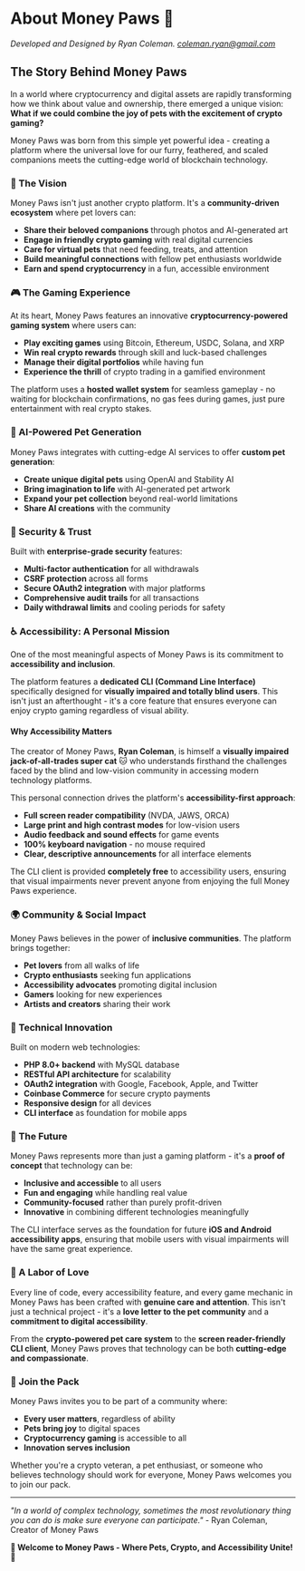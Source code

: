# About Money Paws 🐾
*Developed and Designed by Ryan Coleman. <coleman.ryan@gmail.com>*

## The Story Behind Money Paws

In a world where cryptocurrency and digital assets are rapidly transforming how we think about value and ownership, there emerged a unique vision: **What if we could combine the joy of pets with the excitement of crypto gaming?**

Money Paws was born from this simple yet powerful idea - creating a platform where the universal love for our furry, feathered, and scaled companions meets the cutting-edge world of blockchain technology.

### 🌟 The Vision

Money Paws isn't just another crypto platform. It's a **community-driven ecosystem** where pet lovers can:

- **Share their beloved companions** through photos and AI-generated art
- **Engage in friendly crypto gaming** with real digital currencies
- **Care for virtual pets** that need feeding, treats, and attention
- **Build meaningful connections** with fellow pet enthusiasts worldwide
- **Earn and spend cryptocurrency** in a fun, accessible environment

### 🎮 The Gaming Experience

At its heart, Money Paws features an innovative **cryptocurrency-powered gaming system** where users can:

- **Play exciting games** using Bitcoin, Ethereum, USDC, Solana, and XRP
- **Win real crypto rewards** through skill and luck-based challenges
- **Manage their digital portfolios** while having fun
- **Experience the thrill** of crypto trading in a gamified environment

The platform uses a **hosted wallet system** for seamless gameplay - no waiting for blockchain confirmations, no gas fees during games, just pure entertainment with real crypto stakes.

### 🤖 AI-Powered Pet Generation

Money Paws integrates with cutting-edge AI services to offer **custom pet generation**:

- **Create unique digital pets** using OpenAI and Stability AI
- **Bring imagination to life** with AI-generated pet artwork
- **Expand your pet collection** beyond real-world limitations
- **Share AI creations** with the community

### 🔐 Security & Trust

Built with **enterprise-grade security** features:

- **Multi-factor authentication** for all withdrawals
- **CSRF protection** across all forms
- **Secure OAuth2 integration** with major platforms
- **Comprehensive audit trails** for all transactions
- **Daily withdrawal limits** and cooling periods for safety

### ♿ Accessibility: A Personal Mission

One of the most meaningful aspects of Money Paws is its commitment to **accessibility and inclusion**. 

The platform features a **dedicated CLI (Command Line Interface)** specifically designed for **visually impaired and totally blind users**. This isn't just an afterthought - it's a core feature that ensures everyone can enjoy crypto gaming regardless of visual ability.

#### Why Accessibility Matters

The creator of Money Paws, **Ryan Coleman**, is himself a **visually impaired jack-of-all-trades super cat** 🐱 who understands firsthand the challenges faced by the blind and low-vision community in accessing modern technology platforms.

This personal connection drives the platform's **accessibility-first approach**:

- **Full screen reader compatibility** (NVDA, JAWS, ORCA)
- **Large print and high contrast modes** for low-vision users
- **Audio feedback and sound effects** for game events
- **100% keyboard navigation** - no mouse required
- **Clear, descriptive announcements** for all interface elements

The CLI client is provided **completely free** to accessibility users, ensuring that visual impairments never prevent anyone from enjoying the full Money Paws experience.

### 🌍 Community & Social Impact

Money Paws believes in the power of **inclusive communities**. The platform brings together:

- **Pet lovers** from all walks of life
- **Crypto enthusiasts** seeking fun applications
- **Accessibility advocates** promoting digital inclusion
- **Gamers** looking for new experiences
- **Artists and creators** sharing their work

### 🚀 Technical Innovation

Built on modern web technologies:

- **PHP 8.0+ backend** with MySQL database
- **RESTful API architecture** for scalability
- **OAuth2 integration** with Google, Facebook, Apple, and Twitter
- **Coinbase Commerce** for secure crypto payments
- **Responsive design** for all devices
- **CLI interface** as foundation for mobile apps

### 🎯 The Future

Money Paws represents more than just a gaming platform - it's a **proof of concept** that technology can be:

- **Inclusive and accessible** to all users
- **Fun and engaging** while handling real value
- **Community-focused** rather than purely profit-driven
- **Innovative** in combining different technologies meaningfully

The CLI interface serves as the foundation for future **iOS and Android accessibility apps**, ensuring that mobile users with visual impairments will have the same great experience.

### 💝 A Labor of Love

Every line of code, every accessibility feature, and every game mechanic in Money Paws has been crafted with **genuine care and attention**. This isn't just a technical project - it's a **love letter to the pet community** and a **commitment to digital accessibility**.

From the **crypto-powered pet care system** to the **screen reader-friendly CLI client**, Money Paws proves that technology can be both **cutting-edge and compassionate**.

### 🐾 Join the Pack

Money Paws invites you to be part of a community where:

- **Every user matters**, regardless of ability
- **Pets bring joy** to digital spaces
- **Cryptocurrency gaming** is accessible to all
- **Innovation serves inclusion**

Whether you're a crypto veteran, a pet enthusiast, or someone who believes technology should work for everyone, Money Paws welcomes you to join our pack.

---

*"In a world of complex technology, sometimes the most revolutionary thing you can do is make sure everyone can participate."* - Ryan Coleman, Creator of Money Paws

**🐾 Welcome to Money Paws - Where Pets, Crypto, and Accessibility Unite! 🐾**
